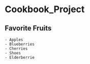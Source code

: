 # Cookbook_Project

## Favorite Fruits
    - Apples
	- Blueberries
    - Cherries
    - Shoes
    - Elderberrie


